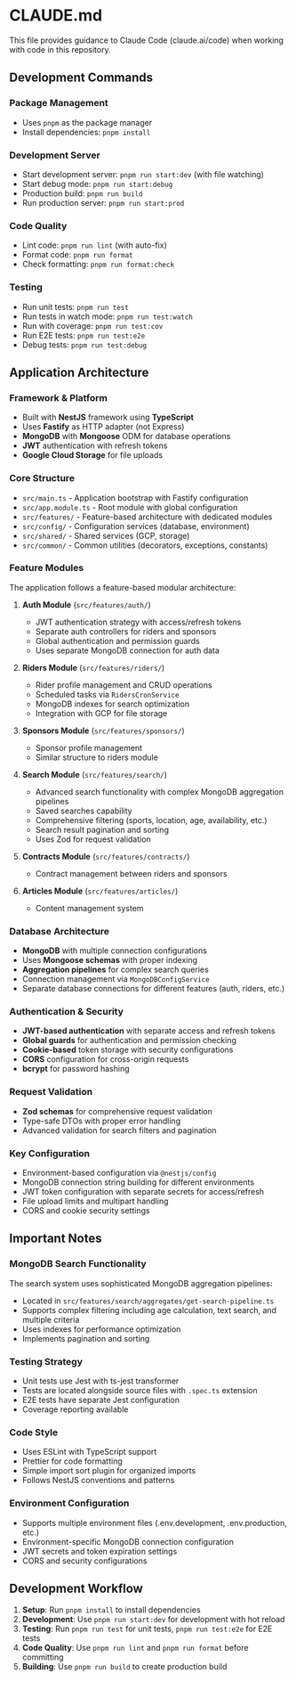 # CLAUDE.md

This file provides guidance to Claude Code (claude.ai/code) when working with code in this repository.

## Development Commands

### Package Management
- Uses `pnpm` as the package manager
- Install dependencies: `pnpm install`

### Development Server
- Start development server: `pnpm run start:dev` (with file watching)
- Start debug mode: `pnpm run start:debug`
- Production build: `pnpm run build`
- Run production server: `pnpm run start:prod`

### Code Quality
- Lint code: `pnpm run lint` (with auto-fix)
- Format code: `pnpm run format`
- Check formatting: `pnpm run format:check`

### Testing
- Run unit tests: `pnpm run test`
- Run tests in watch mode: `pnpm run test:watch`
- Run with coverage: `pnpm run test:cov`
- Run E2E tests: `pnpm run test:e2e`
- Debug tests: `pnpm run test:debug`

## Application Architecture

### Framework & Platform
- Built with **NestJS** framework using **TypeScript**
- Uses **Fastify** as HTTP adapter (not Express)
- **MongoDB** with **Mongoose** ODM for database operations
- **JWT** authentication with refresh tokens
- **Google Cloud Storage** for file uploads

### Core Structure
- `src/main.ts` - Application bootstrap with Fastify configuration
- `src/app.module.ts` - Root module with global configuration
- `src/features/` - Feature-based architecture with dedicated modules
- `src/config/` - Configuration services (database, environment)
- `src/shared/` - Shared services (GCP, storage)
- `src/common/` - Common utilities (decorators, exceptions, constants)

### Feature Modules
The application follows a feature-based modular architecture:

1. **Auth Module** (`src/features/auth/`)
   - JWT authentication strategy with access/refresh tokens
   - Separate auth controllers for riders and sponsors
   - Global authentication and permission guards
   - Uses separate MongoDB connection for auth data

2. **Riders Module** (`src/features/riders/`)
   - Rider profile management and CRUD operations
   - Scheduled tasks via `RidersCronService`
   - MongoDB indexes for search optimization
   - Integration with GCP for file storage

3. **Sponsors Module** (`src/features/sponsors/`)
   - Sponsor profile management
   - Similar structure to riders module

4. **Search Module** (`src/features/search/`)
   - Advanced search functionality with complex MongoDB aggregation pipelines
   - Saved searches capability
   - Comprehensive filtering (sports, location, age, availability, etc.)
   - Search result pagination and sorting
   - Uses Zod for request validation

5. **Contracts Module** (`src/features/contracts/`)
   - Contract management between riders and sponsors

6. **Articles Module** (`src/features/articles/`)
   - Content management system

### Database Architecture
- **MongoDB** with multiple connection configurations
- Uses **Mongoose schemas** with proper indexing
- **Aggregation pipelines** for complex search queries
- Connection management via `MongoDBConfigService`
- Separate database connections for different features (auth, riders, etc.)

### Authentication & Security
- **JWT-based authentication** with separate access and refresh tokens
- **Global guards** for authentication and permission checking
- **Cookie-based** token storage with security configurations
- **CORS** configuration for cross-origin requests
- **bcrypt** for password hashing

### Request Validation
- **Zod schemas** for comprehensive request validation
- Type-safe DTOs with proper error handling
- Advanced validation for search filters and pagination

### Key Configuration
- Environment-based configuration via `@nestjs/config`
- MongoDB connection string building for different environments
- JWT token configuration with separate secrets for access/refresh
- File upload limits and multipart handling
- CORS and cookie security settings

## Important Notes

### MongoDB Search Functionality
The search system uses sophisticated MongoDB aggregation pipelines:
- Located in `src/features/search/aggregates/get-search-pipeline.ts`
- Supports complex filtering including age calculation, text search, and multiple criteria
- Uses indexes for performance optimization
- Implements pagination and sorting

### Testing Strategy
- Unit tests use Jest with ts-jest transformer
- Tests are located alongside source files with `.spec.ts` extension
- E2E tests have separate Jest configuration
- Coverage reporting available

### Code Style
- Uses ESLint with TypeScript support
- Prettier for code formatting
- Simple import sort plugin for organized imports
- Follows NestJS conventions and patterns

### Environment Configuration
- Supports multiple environment files (.env.development, .env.production, etc.)
- Environment-specific MongoDB connection configuration
- JWT secrets and token expiration settings
- CORS and security configurations

## Development Workflow

1. **Setup**: Run `pnpm install` to install dependencies
2. **Development**: Use `pnpm run start:dev` for development with hot reload
3. **Testing**: Run `pnpm run test` for unit tests, `pnpm run test:e2e` for E2E tests
4. **Code Quality**: Use `pnpm run lint` and `pnpm run format` before committing
5. **Building**: Use `pnpm run build` to create production build